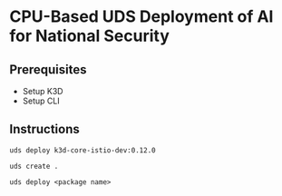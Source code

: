 # CPU-Based UDS Deployment of AI for National Security

## Prerequisites

- Setup K3D
- Setup CLI

## Instructions

```
uds deploy k3d-core-istio-dev:0.12.0

uds create .

uds deploy <package name>
```
